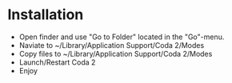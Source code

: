 # Installation
* Open finder and use "Go to Folder" located in the "Go"-menu.
* Naviate to ~/Library/Application Support/Coda 2/Modes
* Copy files to ~/Library/Application Support/Coda 2/Modes
* Launch/Restart Coda 2
* Enjoy